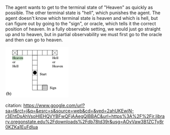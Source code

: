 
The agent wants to get to the terminal state of "Heaven" as quickly as possible. The other terminal state is "hell", which punishes the agent. The agent doesn't know which terminal state is heaven and which is hell, but can figure out by going to the "sign", or oracle, which tells it the correct position of heaven. In a fully observable setting, we would just go straight up and to heaven, but in partial observability we must first go to the oracle and then can go to heaven.

![heaven_or_hell_map_example](heaven_or_hell.png)

citation: https://www.google.com/url?sa=t&rct=j&q=&esrc=s&source=web&cd=&ved=2ahUKEwjN-r3EhtDsAhVsoHIEHQVYBFwQFjAAegQIBBAC&url=https%3A%2F%2Fir.library.oregonstate.edu%2Fdownloads%2Fdb78td39r&usg=AOvVaw3B1ZCTy8r0KZKa1EuFdlua
